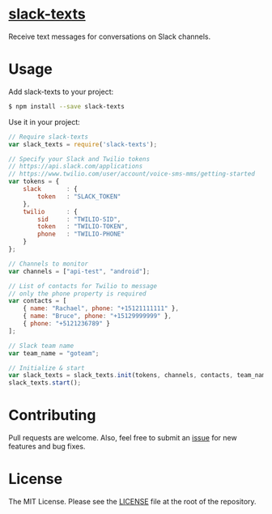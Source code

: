 # [slack-texts](https://www.npmjs.com/package/slack-texts)

Receive text messages for conversations on Slack channels.

# Usage

Add slack-texts to your project:

```bash
$ npm install --save slack-texts
```

Use it in your project:

```javascript
// Require slack-texts
var slack_texts = require('slack-texts');

// Specify your Slack and Twilio tokens
// https://api.slack.com/applications
// https://www.twilio.com/user/account/voice-sms-mms/getting-started
var tokens = {
	slack		: { 
		token	: "SLACK_TOKEN" 
	},
	twilio		: {
		sid		: "TWILIO-SID",
		token	: "TWILIO-TOKEN",
		phone	: "TWILIO-PHONE" 
	} 
};

// Channels to monitor
var channels = ["api-test", "android"];

// List of contacts for Twilio to message
// only the phone property is required
var contacts = [
	{ name: "Rachael", phone: "+15121111111" },
	{ name: "Bruce", phone: "+15129999999" },
	{ phone: "+5121236789" }
];

// Slack team name
var team_name = "goteam";

// Initialize & start
var slack_texts = slack_texts.init(tokens, channels, contacts, team_name);
slack_texts.start();

``` 

# Contributing

Pull requests are welcome. Also, feel free to submit an [issue](https://github.com/nishanths/slack-texts/issues) for new features and bug fixes.


# License

The MIT License. Please see the [LICENSE](https://github.com/nishanths/slack-texts/blob/master/LICENSE) file at the root of the repository.

